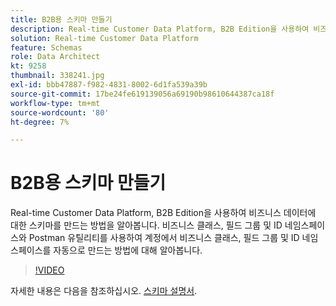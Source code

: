 ```yaml
---
title: B2B용 스키마 만들기
description: Real-time Customer Data Platform, B2B Edition을 사용하여 비즈니스 데이터에 대한 스키마를 만드는 방법을 알아봅니다.
solution: Real-time Customer Data Platform
feature: Schemas
role: Data Architect
kt: 9258
thumbnail: 338241.jpg
exl-id: bbb47887-f982-4831-8002-6d1fa539a39b
source-git-commit: 17be24fe619139056a69190b98610644387ca18f
workflow-type: tm+mt
source-wordcount: '80'
ht-degree: 7%

---
```


# B2B용 스키마 만들기

Real-time Customer Data Platform, B2B Edition을 사용하여 비즈니스 데이터에 대한 스키마를 만드는 방법을 알아봅니다. 비즈니스 클래스, 필드 그룹 및 ID 네임스페이스와 Postman 유틸리티를 사용하여 계정에서 비즈니스 클래스, 필드 그룹 및 ID 네임스페이스를 자동으로 만드는 방법에 대해 알아봅니다.

>[!VIDEO](https://video.tv.adobe.com/v/338241?quality=12&learn=on)

자세한 내용은 다음을 참조하십시오. [스키마 설명서](https://experienceleague.adobe.com/docs/experience-platform/xdm/home.html?lang=ko-KR).
